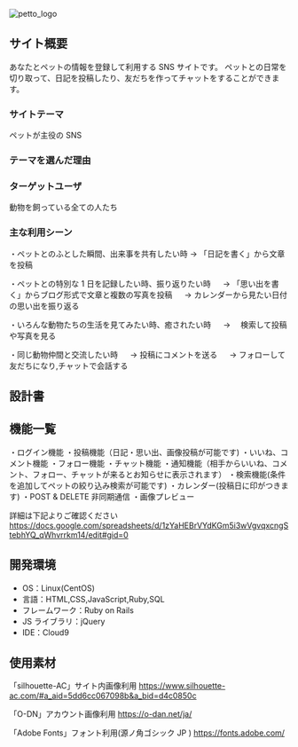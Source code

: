 ![petto_logo](https://user-images.githubusercontent.com/71317975/104673914-02116400-5726-11eb-9aab-c01052ec4293.png)

## サイト概要

あなたとペットの情報を登録して利用する SNS サイトです。
ペットとの日常を切り取って、日記を投稿したり、友だちを作ってチャットをすることができます。

### サイトテーマ

ペットが主役の SNS

### テーマを選んだ理由

### ターゲットユーザ

動物を飼っている全ての人たち

### 主な利用シーン

・ペットとのふとした瞬間、出来事を共有したい時
→ 「日記を書く」から文章を投稿

・ペットとの特別な 1 日を記録したい時、振り返りたい時
　 → 「思い出を書く」からブログ形式で文章と複数の写真を投稿
　 → カレンダーから見たい日付の思い出を振り返る

・いろんな動物たちの生活を見てみたい時、癒されたい時
　 → 　検索して投稿や写真を見る

・同じ動物仲間と交流したい時
　 → 投稿にコメントを送る
　 → フォローして友だちになり,チャットで会話する

## 設計書

## 機能一覧

・ログイン機能
・投稿機能（日記・思い出、画像投稿が可能です)
・いいね、コメント機能
・フォロー機能
・チャット機能
・通知機能（相手からいいね、コメント、フォロー、チャットが来るとお知らせに表示されます）
・検索機能(条件を追加してペットの絞り込み検索が可能です)
・カレンダー(投稿日に印がつきます)
・POST & DELETE 非同期通信
・画像プレビュー

詳細は下記よりご確認ください
https://docs.google.com/spreadsheets/d/1zYaHEBrVYdKGm5i3wVgvqxcngStebhYQ_qWhvrrkm14/edit#gid=0

## 開発環境

- OS：Linux(CentOS)
- 言語：HTML,CSS,JavaScript,Ruby,SQL
- フレームワーク：Ruby on Rails
- JS ライブラリ：jQuery
- IDE：Cloud9

## 使用素材

「silhouette-AC」サイト内画像利用
https://www.silhouette-ac.com/#a_aid=5dd6cc067098b&a_bid=d4c0850c

「O-DN」アカウント画像利用
https://o-dan.net/ja/

「Adobe Fonts」フォント利用(源ノ角ゴシック JP )
https://fonts.adobe.com/
